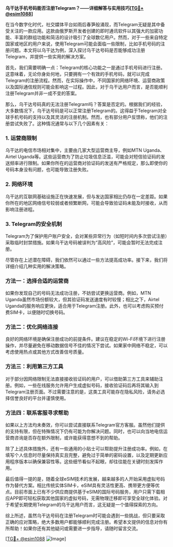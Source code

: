 **乌干达手机号码能否注册Telegram？——详细解答与实用技巧[[TG💪+ @esim1088](https://t.me/s/esim1088)]**

在当今数字化时代，社交媒体平台如雨后春笋般涌现，而Telegram无疑是其中备受关注的一款应用。这款由俄罗斯开发者创建的即时通讯软件以其强大的加密功能、丰富的群组功能和简洁的设计吸引了全球数亿用户。然而，对于一些来自特定国家或地区的用户来说，使用Telegram可能会面临一些限制，比如手机号码的注册问题。本文将以乌干达为例，深入探讨乌干达号码是否能够成功注册Telegram，并提供一些实用的解决方案。

首先，我们需要明确一点：Telegram的核心功能之一是通过手机号码进行注册。这意味着，无论你身处何地，只要拥有一个有效的手机号码，就可以完成Telegram的注册流程。然而，在实际操作中，不同国家的网络环境、运营商政策以及国际通信规则可能会影响这一过程。因此，对于乌干达用户而言，是否能顺利注册Telegram并非一成不变的答案。

那么，乌干达号码真的无法注册Telegram吗？答案是否定的。根据我们的经验，大多数情况下，乌干达号码是可以正常注册Telegram的。这得益于Telegram对全球手机号码的支持以及其灵活的注册机制。然而，也有部分用户反馈称，他们的注册尝试失败了。这种情况通常与以下几个因素有关：

### 1. **运营商限制**
乌干达的电信市场相对集中，主要由几家大型运营商主导，例如MTN Uganda、Airtel Uganda等。这些运营商为了防止垃圾信息泛滥，可能会对短信验证码的发送频率进行限制。如果你所在的运营商对验证码的发送有严格规定，那么即使你的号码本身没有问题，也可能导致注册失败。

### 2. **网络环境**
乌干达的互联网基础设施正在快速发展，但与发达国家相比仍存在一定差距。如果你所在的地区网络信号较弱或者频繁断网，可能会导致验证码未能及时接收，从而影响注册进程。

### 3. **Telegram的安全机制**
Telegram为了保护用户账户安全，会对某些异常行为（如短时间内多次尝试注册）采取临时封禁措施。如果乌干达号码被误判为“高风险”，可能会暂时无法完成注册。

尽管存在上述潜在障碍，我们依然可以通过一些方法提高成功率。接下来，我们将详细介绍几种实用的解决策略。

### **方法一：选择合适的运营商**
如果你发现自己的号码无法成功注册，不妨尝试更换运营商。例如，MTN Uganda虽然市场份额较大，但其验证码发送速度有时较慢；相比之下，Airtel Uganda的服务响应更快，适合用于Telegram注册。此外，也可以考虑购买预付费SIM卡，以便随时切换号码。

### **方法二：优化网络连接**
良好的网络环境是确保注册成功的前提条件。建议在稳定的Wi-Fi环境下进行注册操作，并尽量避免在移动数据信号不佳的情况下尝试。如果家中网络不稳定，可以考虑使用热点或其他方式改善信号质量。

### **方法三：利用第三方工具**
对于部分因网络限制无法直接接收验证码的用户，可以借助第三方工具来辅助注册。例如，一些在线服务允许用户生成虚拟号码，接收验证码后再将其输入到Telegram注册页面。不过需要注意的是，这类工具可能存在隐私风险，请务必选择信誉良好的平台并谨慎使用。

### **方法四：联系客服寻求帮助**
如果以上方法均未奏效，你可以尝试直接联系Telegram官方客服。虽然他们提供的支持有限，但在特殊情况下仍有可能为你解决问题。同时，也可以向当地电信运营商咨询是否存在额外限制，或许能获得意想不到的帮助。

除了上述具体措施外，还有一些通用的小贴士可以帮助提升注册成功率。例如，在填写个人信息时尽量保持真实且完整，避免过于简单的密码设置，以及定期更新应用程序版本以确保兼容性等。这些细节看似不起眼，却往往能在关键时刻发挥作用。

最后值得一提的是，随着全球eSIM技术的发展，越来越多的人开始采用虚拟号码作为替代方案。相比传统实体SIM卡，eSIM具有灵活性更高、携带更方便等优点。目前市面上已有不少供应商提供基于eSIM的国际号码服务，用户只需下载相应APP即可轻松获取其他国家的虚拟号码，无需物理迁移即可享受全球化体验。对于希望长期使用Telegram的乌干达用户而言，这无疑是一个值得探索的方向。

综上所述，虽然乌干达号码在注册Telegram时可能会遇到一些挑战，但只要采取正确的应对策略，绝大多数用户都能够顺利完成注册。希望本文提供的信息对你有所帮助！如果你还有其他疑问或需要进一步指导，请随时留言交流。

[[TG💪+ @esim1088](https://t.me/s/esim1088) ![Image](https://i.postimg.cc/4NQfJmqS/Snipaste-2025-05-13-00-14-12.png)]